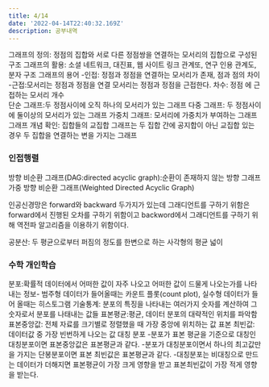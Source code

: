 ```yaml
---
title: 4/14
date: '2022-04-14T22:40:32.169Z'
description: 공부내역
---
```


그래프의 정의: 정점의 집합와 서로 다른 정점쌍을 연결하는 모서리의 집합으로 구성된 구조
그래프의 활용: 소셜 네트워크, 대진표, 웹 사이트 링크 관계또, 연구 인용 관계도, 분자 구조
그래프의 용어 -인접: 정점과 정점을 연결하는 모서리가 존재, 점과 점의 차이 -근접:모서리는 정점과 정점을 연결 모서리는 정점과 정점을 근접한다.
차수: 정점 에 근접하는 모서리 개수 \
단순 그래프:두 정점사이에 오직 하나의 모서리가 있는 그래프
다중 그래프: 두 정점사이에 둘이상의 모서리가 있는 그래프
가중치 그래프: 모서리에 가중치가 부여하는 그래프
그래프 개념 확인: 집합들의 교집합 그래프는 두 집합 간에 공지합이 아닌 교집합 있는 경우 두 집합을 연결하는 변을 가지는 그래프

### 인접행렬

방향 비순환 그래프(DAG:directed acyclic graph):순환이 존재하지 않는 방향 그래프
가중 방향 비순환 그래프(Weighted Directed Acyclic Graph)

인공신경망은 forward와 backward 두가지가 있는데 그래디언트를 구하기 위함은 forward에서 진행된 오차를 구하기 위함이고 backword에서 그래디언트를 구하기 위해 역전파 알고리즘을 이용하기 위함이다.

공분산: 두 평균으로부터 퍼짐의 정도를 한변으로 하는 사각형의 평균 넓이

### 수학 개인학습

분포:확률적 데이터에서 어떠한 값이 자주 나오고 어떠한 값이 드물게 나오는가를 나타내는 정보- 범주형 데이터가 들어올때는 카운트 플롯(count plot), 실수형 데이터가 들어 올때는 히스토그램
기술통계: 분포의 특징을 나타내는 여러가지 숫자를 계산하여 그 숫자로서 분포를 나태내는 값들
표본평균:평균, 데이터 분포의 대략적인 위치를 파악함
표본중앙값: 전체 자료를 크기별로 정렬했을 때 가장 중앙에 위치하는 값
표본 최빈값: 데이터값 중 가장 빈번하게 나오는 값
대칭 분포 -분포가 표본 평균을 기준으로 대칭인 대칭분포이면 표본중앙값은 표본평균과 같다. -분포가 대칭분포이면서 하나의 최고값만을 가지는 단봉분포이면 표본 최빈값은 표본평균과 같다. -대칭분포는 비대칭으로 만드는 데이터가 더해지면 표본평균이 가장 크게 영향을 받고 표본최빈값이 가장 적게 영향을 받는다.
